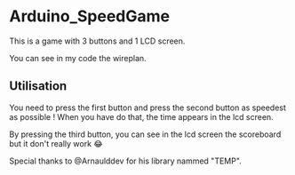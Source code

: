 # Arduino_SpeedGame

This is a game with 3 buttons and 1 LCD screen.

You can see in my code the wireplan.

## Utilisation

You need to press the first button and press the second button as speedest as possible !
When you have do that, the time appears in the lcd screen.

By pressing the third button, you can see in the lcd screen the scoreboard but it don't really work :joy:

Special thanks to @Arnaulddev for his library nammed "TEMP".
